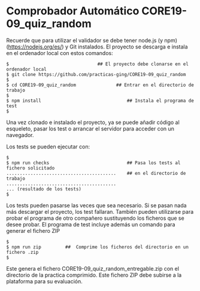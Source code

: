 # Comprobador Automático CORE19-09_quiz_random

Recuerde que para utilizar el validador se debe tener node.js (y npm) (https://nodejs.org/es/) y Git
instalados. El proyecto se descarga e instala en el ordenador local con estos comandos:

```
$                                 ## El proyecto debe clonarse en el ordenador local 
$ git clone https://github.com/practicas-ging/CORE19-09_quiz_random
$
$ cd CORE19-09_quiz_random               ## Entrar en el directorio de trabajo
$
$ npm install                                ## Instala el programa de test
$
```

Una vez clonado e instalado el proyecto, ya se puede añadir código al esqueleto, pasar los test o
arrancar el servidor para acceder con un navegador.                

Los tests se pueden ejecutar con:

```
$
$ npm run checks                             ## Pasa los tests al fichero solicitado
.........................................    ## en el directorio de trabajo
.........................................
... (resultado de los tests)
$ 
```

Los tests pueden pasarse las veces que sea necesario. Si se pasan nada más descargar el proyecto, los test fallaran. 
También pueden utilizarse para probar el programa de otro compañero sustituyendo los ficheros que se desee probar.
El programa de test incluye además un comando para generar el fichero ZIP

```
$
$ npm run zip         ##  Comprime los ficheros del directorio en un fichero .zip
$ 
```

Este genera el fichero CORE19-09_quiz_random_entregable.zip con el directorio de la
practica comprimido. Este fichero ZIP debe subirse a la plataforma para su evaluación.